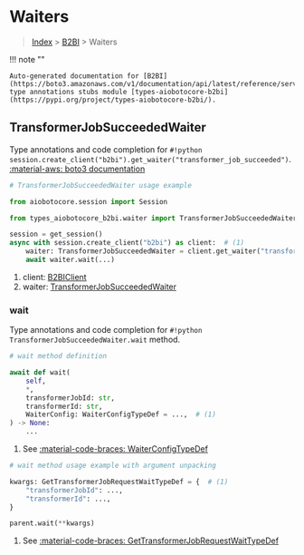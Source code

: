# Waiters

> [Index](../README.md) > [B2BI](./README.md) > Waiters

!!! note ""

    Auto-generated documentation for [B2BI](https://boto3.amazonaws.com/v1/documentation/api/latest/reference/services/b2bi.html#b2bi)
    type annotations stubs module [types-aiobotocore-b2bi](https://pypi.org/project/types-aiobotocore-b2bi/).

## TransformerJobSucceededWaiter

Type annotations and code completion for `#!python session.create_client("b2bi").get_waiter("transformer_job_succeeded")`.
[:material-aws: boto3 documentation](https://boto3.amazonaws.com/v1/documentation/api/latest/reference/services/b2bi/waiter/TransformerJobSucceeded.html#B2BI.Waiter.TransformerJobSucceeded)

```python
# TransformerJobSucceededWaiter usage example

from aiobotocore.session import Session

from types_aiobotocore_b2bi.waiter import TransformerJobSucceededWaiter

session = get_session()
async with session.create_client("b2bi") as client:  # (1)
    waiter: TransformerJobSucceededWaiter = client.get_waiter("transformer_job_succeeded")  # (2)
    await waiter.wait(...)
```

1. client: [B2BIClient](./client.md)
2. waiter: [TransformerJobSucceededWaiter](./waiters.md#transformerjobsucceededwaiter)


### wait

Type annotations and code completion for `#!python TransformerJobSucceededWaiter.wait` method.

```python
# wait method definition

await def wait(
    self,
    *,
    transformerJobId: str,
    transformerId: str,
    WaiterConfig: WaiterConfigTypeDef = ...,  # (1)
) -> None:
    ...
```

1. See [:material-code-braces: WaiterConfigTypeDef](./type_defs.md#waiterconfigtypedef)


```python
# wait method usage example with argument unpacking

kwargs: GetTransformerJobRequestWaitTypeDef = {  # (1)
    "transformerJobId": ...,
    "transformerId": ...,
}

parent.wait(**kwargs)
```

1. See [:material-code-braces: GetTransformerJobRequestWaitTypeDef](./type_defs.md#gettransformerjobrequestwaittypedef)
